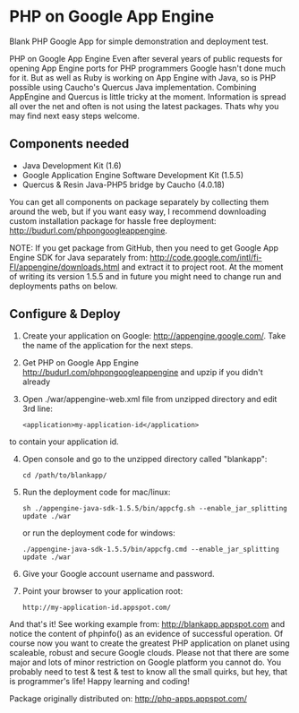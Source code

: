 # PHP on Google App Engine

Blank PHP Google App for simple demonstration and deployment test.

PHP on Google App Engine Even after several years of public requests for opening App Engine ports for PHP programmers Google hasn't done much for it. But as well as Ruby is working on App Engine with Java, so is PHP possible using Caucho's Quercus Java implementation. Combining AppEngine and Quercus is little tricky at the moment. Information is spread all over the net and often is not using the latest packages. Thats why you may find next easy steps welcome.

## Components needed

* Java Development Kit (1.6)
* Google Application Engine Software Development Kit (1.5.5)
* Quercus & Resin Java-PHP5 bridge by Caucho (4.0.18)

You can get all components on package separately by collecting them around the web, but if you want easy way, I recommend downloading custom installation package for hassle free deployment: http://budurl.com/phpongoogleappengine.

NOTE: If you get package from GitHub, then you need to get Google App Engine SDK for Java separately from: http://code.google.com/intl/fi-FI/appengine/downloads.html and extract it to project root. At the moment of writing its version 1.5.5 and in future you might need to change run and deployments paths on below.

## Configure & Deploy

1. Create your application on Google: http://appengine.google.com/. Take the name of the application for the next steps.
2. Get PHP on Google App Engine http://budurl.com/phpongoogleappengine and upzip if you didn't already
3. Open ./war/appengine-web.xml file from unzipped directory and edit 3rd line:

    `<application>my-application-id</application>`

 to contain your application id.

4. Open console and go to the unzipped directory called "blankapp":

    `cd /path/to/blankapp/`

5. Run the deployment code for mac/linux:

    `sh ./appengine-java-sdk-1.5.5/bin/appcfg.sh --enable_jar_splitting update ./war`

    or run the deployment code for windows:

    `./appengine-java-sdk-1.5.5/bin/appcfg.cmd --enable_jar_splitting update ./war`

6. Give your Google account username and password.
7. Point your browser to your application root:

    `http://my-application-id.appspot.com/`

And that's it! See working example from: http://blankapp.appspot.com and notice the content of phpinfo() as an evidence of successful operation. Of course now you want to create the greatest PHP application on planet using scaleable, robust and secure Google clouds. Please not that there are some major and lots of minor restriction on Google platform you cannot do. You probably need to test & test & test to know all the small quirks, but hey, that is programmer's life! Happy learning and coding!

Package originally distributed on: http://php-apps.appspot.com/